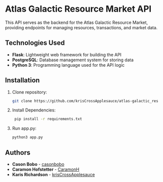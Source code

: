 # Atlas Galactic Resource Market API

This API serves as the backend for the Atlas Galactic Resource Market, providing endpoints for managing resources, transactions, and market data.

## Technologies Used

- **Flask**: Lightweight web framework for building the API
- **PostgreSQL**: Database management system for storing data
- **Python 3**: Programming language used for the API logic

## Installation

1. Clone repository:

   ```bash
   git clone https://github.com/krisCrossApplesauce/atlas-galactic_resource_market_API

2. Install Dependencies:

   ```bash
    pip install -r requirements.txt

3. Run app.py:

   ```bash
   python3 app.py

## Authors

- **Cason Bobo** - [casonbobo](https://github.com/casonbobo)
- **Caramon Hofstetter** - [CaramonH](https://github.com/CaramonH)
- **Karis Richardson** - [krisCrossApplesauce](https://github.com/krisCrossApplesauce)